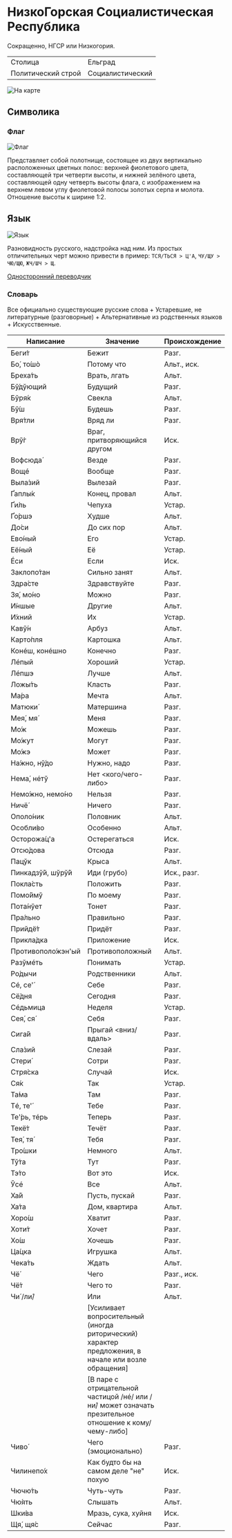 # НизкоГорская Социалистическая Республика

Сокращенно, НГСР или Низкогория.

|                    |                  |
| ------------------ | ---------------- |
| Столица            | Ельград          |
| Политический строй | Социалистический |

![На карте](https://raw.githubusercontent.com/sziberov/Nizkogoria/master/Map.png)

## Символика

### Флаг
![Флаг](https://raw.githubusercontent.com/sziberov/Nizkogoria/master/Flag.png)

Представляет собой полотнище, состоящее из двух вертикально расположенных цветных полос: верхней фиолетового цвета, составляющей три четверти высоты, и нижней зелёного цвета, составляющей одну четверть высоты флага, с изображением на верхнем левом углу фиолетовой полосы золотых серпа и молота. Отношение высоты к ширине 1:2.

## Язык
![Язык](https://raw.githubusercontent.com/sziberov/Nizkogoria/master/Language.png)

Разновидность русского, надстройка над ним. Из простых отличительных черт можно привести в пример: `ТСЯ/ТЬСЯ > Ц'А`, `ЧУ/ЩУ > ЧЮ/ЩЮ`, `ЖЧ/ШЧ > Щ`.

[Односторонний переводчик](https://sziberov.github.io/Nizkogoria/Translator.html)

### Словарь
Все официально существующие русские слова + Устаревшие, не литературные (разговорные) + Альтернативные из родственных языков + Искусственные.

| Написание            | Значение                                                                                               | Происхождение |
| -------------------- | ------------------------------------------------------------------------------------------------------ | ------------- |
| Беги́т                | Бежит                                                                                                  | Разг.         |
| Бо́, то́шò             | Потому что                                                                                             | Альт., иск.   |
| ́Бреха́ть              | Врать, лгать                                                                                           | Альт.         |
| Бў́дўющий             | Будущий                                                                                                | Разг.         |
| Бўря́к                | Свекла                                                                                                 | Альт.         |
| Бў́ш                  | Будешь                                                                                                 | Разг.         |
| Вря́тли               | Вряд ли                                                                                                | Разг.         |
| Врў́г                 | Враг, притворяющийся другом                                                                            | Иск.          |
| Вофсюда́              | Везде                                                                                                  | Разг.         |
| Вощé                 | Вообще                                                                                                 | Разг.         |
| Выла́зий              | Вылезай                                                                                                | Разг.         |
| Ґаплы́к               | Конец, провал                                                                                          | Альт.         |
| Ґи́ль                 | Чепуха                                                                                                 | Устар.        |
| Ґо́ршэ                | Худше                                                                                                  | Альт.         |
| До́си                 | До сих пор                                                                                             | Альт.         |
| Ево́ный               | Его                                                                                                    | Устар.        |
| Её́ный                | Её                                                                                                     | Устар.        |
| Éси                  | Если                                                                                                   | Иск.          |
| Заклопо́тан           | Сильно занят                                                                                           | Альт.         |
| Здра́сте              | Здравствуйте                                                                                           | Разг.         |
| Зя́, мо́но             | Можно                                                                                                  | Разг.         |
| И́ншые                | Другие                                                                                                 | Альт.         |
| И́хний                | Их                                                                                                     | Устар.        |
| Кавў́н                | Арбуз                                                                                                  | Альт.         |
| Карто́пля             | Картошка                                                                                               | Альт.         |
| Конéш, конéшно       | Конечно                                                                                                | Разг.         |
| Лéпый                | Хороший                                                                                                | Устар.        |
| Лéпшэ                | Лучше                                                                                                  | Альт.         |
| Ложы́ть               | Класть                                                                                                 | Разг.         |
| Ма́ра                 | Мечта                                                                                                  | Альт.         |
| Матюки́               | Матершина                                                                                              | Разг.         |
| Мея́, мя́              | Меня                                                                                                   | Разг.         |
| Мо́ж                  | Можешь                                                                                                 | Разг.         |
| Мо́жут                | Могут                                                                                                  | Разг.         |
| Мо́жэ                 | Может                                                                                                  | Разг.         |
| На́жно, нў́до          | Нужно, надо                                                                                            | Разг.         |
| Нема́, нéтў           | Нет <кого/чего-либо>                                                                                   | Разг.         |
| Немо́жно, немо́но      | Нельзя                                                                                                 | Разг.         |
| Ничё́                 | Ничего                                                                                                 | Разг.         |
| Ополо́ник             | Половник                                                                                               | Альт.         |
| Особли́во             | Особенно                                                                                               | Альт.         |
| Осторожа́ц'а          | Остерегаться                                                                                           | Иск.          |
| Отсю́дова             | Отсюда                                                                                                 | Разг.         |
| Пацўк                | Крыса                                                                                                  | Альт.         |
| Пинкадзў́й, шўрў́й     | Иди (грубо)                                                                                            | Иск., разг.   |
| Покла́сть             | Положить                                                                                               | Разг.         |
| Помо́ймў              | По моему                                                                                               | Разг.         |
| Пота́нўет             | Тонет                                                                                                  | Разг.         |
| Пра́льно              | Правильно                                                                                              | Разг.         |
| Прийдё́т              | Придёт                                                                                                 | Разг.         |
| Прикла́дка            | Приложение                                                                                             | Иск.          |
| Противополо́жэн'ый    | Противоположный                                                                                        | Альт.         |
| Разўмéть             | Понимать                                                                                               | Устар.        |
| Ро́дычи               | Родственники                                                                                           | Альт.         |
| Сé, се'́              | Себе                                                                                                   | Разг.         |
| Сё́дня                | Сегодня                                                                                                | Разг.         |
| Сéдьмица             | Неделя                                                                                                 | Устар.        |
| Сея́, ся́              | Себя                                                                                                   | Разг.         |
| Сига́й                | Прыгай <вниз/вдаль>                                                                                    | Разг.         |
| Сла́зий               | Слезай                                                                                                 | Разг.         |
| Стери́                | Сотри                                                                                                  | Разг.         |
| Стря́ска              | Случай                                                                                                 | Иск.          |
| Ся́к                  | Так                                                                                                    | Устар.        |
| Та́ма                 | Там                                                                                                    | Разг.         |
| Тé, те'́              | Тебе                                                                                                   | Разг.         |
| Те'́рь, тéрь          | Теперь                                                                                                 | Разг.         |
| Текё́т                | Течёт                                                                                                  | Разг.         |
| Тея́, тя́              | Тебя                                                                                                   | Разг.         |
| Тро́шки               | Немного                                                                                                | Альт.         |
| Тў́та                 | Тут                                                                                                    | Разг.         |
| Тэ́то                 | Вот это                                                                                                | Иск.          |
| Ўсé                  | Все                                                                                                    | Альт.         |
| Ха́й                  | Пусть, пускай                                                                                          | Разг.         |
| Ха́та                 | Дом, квартира                                                                                          | Альт.         |
| Хоро́ш                | Хватит                                                                                                 | Разг.         |
| Хоти́т                | Хочет                                                                                                  | Разг.         |
| Хо́ш                  | Хочешь                                                                                                 | Разг.         |
| Ца́цка                | Игрушка                                                                                                | Альт.         |
| Чека́ть               | Ждать                                                                                                  | Альт.         |
| Чё́                   | Чего                                                                                                   | Разг., иск.   |
| Чё́т                  | Чего то                                                                                                | Разг.         |
| Чи́ /ли́/              | Или                                                                                                    | Альт.         |
|                      | [Усиливает вопросительный (иногда риторический) характер предложения, в начале или возле обращения]    |               |
|                      | [В паре с отрицательной частицой /нé/ или /ни́/ может означать презительное отношение к кому/чему-либо] |               |
| Чиво́                 | Чего (эмоционально)                                                                                    | Разг.         |
| Чилинепо́х            | Как будто бы на самом деле "не" похую                                                                  | Иск.          |
| Чючю́ть               | Чуть-чуть                                                                                              | Разг.         |
| Чю́ять                | Слышать                                                                                                | Альт.         |
| Шки́ва                | Мразь, сука, хуйня                                                                                     | Иск.          |
| Щя́, щя́с              | Сейчас                                                                                                 | Разг.         |
